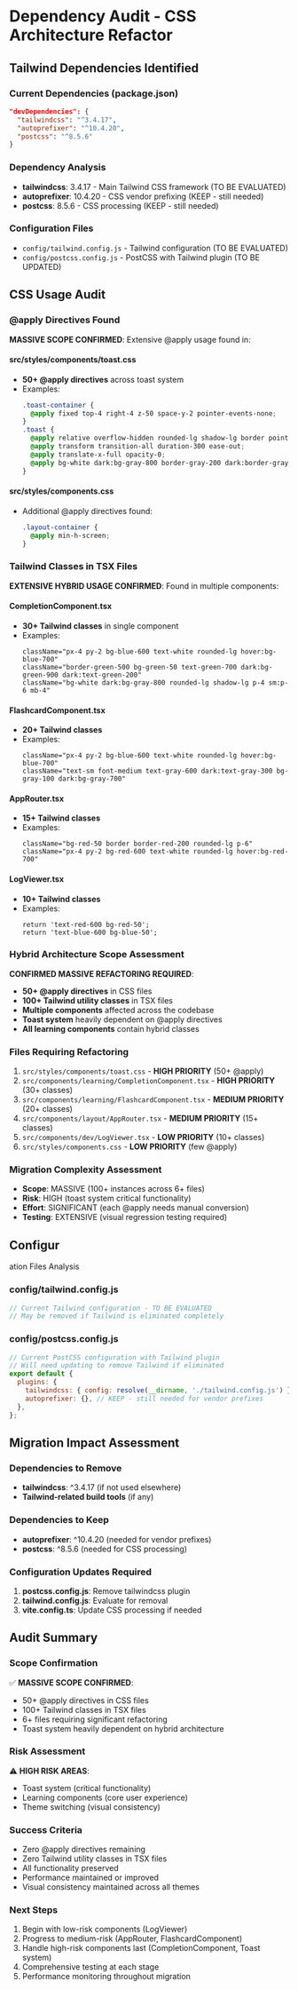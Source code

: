 # Dependency Audit - CSS Architecture Refactor

## Tailwind Dependencies Identified

### Current Dependencies (package.json)
```json
"devDependencies": {
  "tailwindcss": "^3.4.17",
  "autoprefixer": "^10.4.20", 
  "postcss": "^8.5.6"
}
```

### Dependency Analysis
- **tailwindcss**: 3.4.17 - Main Tailwind CSS framework (TO BE EVALUATED)
- **autoprefixer**: 10.4.20 - CSS vendor prefixing (KEEP - still needed)
- **postcss**: 8.5.6 - CSS processing (KEEP - still needed)

### Configuration Files
- `config/tailwind.config.js` - Tailwind configuration (TO BE EVALUATED)
- `config/postcss.config.js` - PostCSS with Tailwind plugin (TO BE UPDATED)

## CSS Usage Audit

### @apply Directives Found
**MASSIVE SCOPE CONFIRMED**: Extensive @apply usage found in:

#### src/styles/components/toast.css
- **50+ @apply directives** across toast system
- Examples:
  ```css
  .toast-container {
    @apply fixed top-4 right-4 z-50 space-y-2 pointer-events-none;
  }
  .toast {
    @apply relative overflow-hidden rounded-lg shadow-lg border pointer-events-auto;
    @apply transform transition-all duration-300 ease-out;
    @apply translate-x-full opacity-0;
    @apply bg-white dark:bg-gray-800 border-gray-200 dark:border-gray-700;
  }
  ```

#### src/styles/components.css
- Additional @apply directives found:
  ```css
  .layout-container {
    @apply min-h-screen;
  }
  ```

### Tailwind Classes in TSX Files
**EXTENSIVE HYBRID USAGE CONFIRMED**: Found in multiple components:

#### CompletionComponent.tsx
- **30+ Tailwind classes** in single component
- Examples:
  ```tsx
  className="px-4 py-2 bg-blue-600 text-white rounded-lg hover:bg-blue-700"
  className="border-green-500 bg-green-50 text-green-700 dark:bg-green-900 dark:text-green-200"
  className="bg-white dark:bg-gray-800 rounded-lg shadow-lg p-4 sm:p-6 mb-4"
  ```

#### FlashcardComponent.tsx
- **20+ Tailwind classes**
- Examples:
  ```tsx
  className="px-4 py-2 bg-blue-600 text-white rounded-lg hover:bg-blue-700"
  className="text-sm font-medium text-gray-600 dark:text-gray-300 bg-gray-100 dark:bg-gray-700"
  ```

#### AppRouter.tsx
- **15+ Tailwind classes**
- Examples:
  ```tsx
  className="bg-red-50 border border-red-200 rounded-lg p-6"
  className="px-4 py-2 bg-red-600 text-white rounded-lg hover:bg-red-700"
  ```

#### LogViewer.tsx
- **10+ Tailwind classes**
- Examples:
  ```tsx
  return 'text-red-600 bg-red-50';
  return 'text-blue-600 bg-blue-50';
  ```

### Hybrid Architecture Scope Assessment
**CONFIRMED MASSIVE REFACTORING REQUIRED**:
- **50+ @apply directives** in CSS files
- **100+ Tailwind utility classes** in TSX files
- **Multiple components** affected across the codebase
- **Toast system** heavily dependent on @apply directives
- **All learning components** contain hybrid classes

### Files Requiring Refactoring
1. `src/styles/components/toast.css` - **HIGH PRIORITY** (50+ @apply)
2. `src/components/learning/CompletionComponent.tsx` - **HIGH PRIORITY** (30+ classes)
3. `src/components/learning/FlashcardComponent.tsx` - **MEDIUM PRIORITY** (20+ classes)
4. `src/components/layout/AppRouter.tsx` - **MEDIUM PRIORITY** (15+ classes)
5. `src/components/dev/LogViewer.tsx` - **LOW PRIORITY** (10+ classes)
6. `src/styles/components.css` - **LOW PRIORITY** (few @apply)

### Migration Complexity Assessment
- **Scope**: MASSIVE (100+ instances across 6+ files)
- **Risk**: HIGH (toast system critical functionality)
- **Effort**: SIGNIFICANT (each @apply needs manual conversion)
- **Testing**: EXTENSIVE (visual regression testing required)
## Configur
ation Files Analysis

### config/tailwind.config.js
```javascript
// Current Tailwind configuration - TO BE EVALUATED
// May be removed if Tailwind is eliminated completely
```

### config/postcss.config.js
```javascript
// Current PostCSS configuration with Tailwind plugin
// Will need updating to remove Tailwind if eliminated
export default {
  plugins: {
    tailwindcss: { config: resolve(__dirname, './tailwind.config.js') }, // TO BE REMOVED
    autoprefixer: {}, // KEEP - still needed for vendor prefixes
  },
};
```

## Migration Impact Assessment

### Dependencies to Remove
- **tailwindcss**: ^3.4.17 (if not used elsewhere)
- **Tailwind-related build tools** (if any)

### Dependencies to Keep
- **autoprefixer**: ^10.4.20 (needed for vendor prefixes)
- **postcss**: ^8.5.6 (needed for CSS processing)

### Configuration Updates Required
1. **postcss.config.js**: Remove tailwindcss plugin
2. **tailwind.config.js**: Evaluate for removal
3. **vite.config.ts**: Update CSS processing if needed

## Audit Summary

### Scope Confirmation
✅ **MASSIVE SCOPE CONFIRMED**: 
- 50+ @apply directives in CSS files
- 100+ Tailwind classes in TSX files
- 6+ files requiring significant refactoring
- Toast system heavily dependent on hybrid architecture

### Risk Assessment
⚠️ **HIGH RISK AREAS**:
- Toast system (critical functionality)
- Learning components (core user experience)
- Theme switching (visual consistency)

### Success Criteria
- Zero @apply directives remaining
- Zero Tailwind utility classes in TSX files
- All functionality preserved
- Performance maintained or improved
- Visual consistency maintained across all themes

### Next Steps
1. Begin with low-risk components (LogViewer)
2. Progress to medium-risk (AppRouter, FlashcardComponent)
3. Handle high-risk components last (CompletionComponent, Toast system)
4. Comprehensive testing at each stage
5. Performance monitoring throughout migration